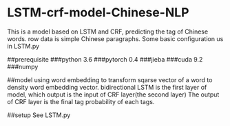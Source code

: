 # LSTM-crf-model-Chinese-NLP
This is a model based on LSTM and CRF, predicting the tag of Chinese words.
row data is simple Chinese paragraphs.
Some basic configuration us in LSTM.py

##prerequisite
###python 3.6
###pytorch 0.4
###jieba
###cuda 9.2
###numpy

##model
using word embedding to transform sqarse vector of a word to density word embedding vector.
bidirectional LSTM is the first layer of model, which output is the input of CRF layer(the second layer)
The output of CRF layer is the final tag probability of each tags.

##setup
See LSTM.py 
